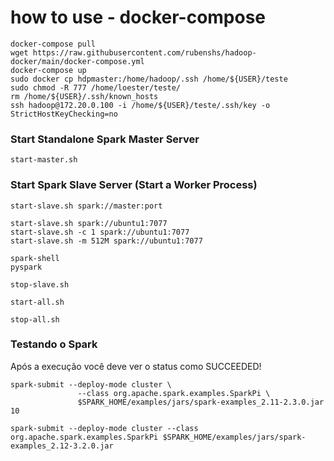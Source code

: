 # how to use - docker-compose
```
docker-compose pull
wget https://raw.githubusercontent.com/rubenshs/hadoop-docker/main/docker-compose.yml
docker-compose up
sudo docker cp hdpmaster:/home/hadoop/.ssh /home/${USER}/teste
sudo chmod -R 777 /home/loester/teste/
rm /home/${USER}/.ssh/known_hosts
ssh hadoop@172.20.0.100 -i /home/${USER}/teste/.ssh/key -o StrictHostKeyChecking=no
```


### Start Standalone Spark Master Server
```
start-master.sh
```


### Start Spark Slave Server (Start a Worker Process)
```
start-slave.sh spark://master:port
```

```
start-slave.sh spark://ubuntu1:7077
start-slave.sh -c 1 spark://ubuntu1:7077
start-slave.sh -m 512M spark://ubuntu1:7077

spark-shell
pyspark

stop-slave.sh

start-all.sh

stop-all.sh
```

### Testando o Spark
Após a execução você deve ver o status como SUCCEEDED!

```
spark-submit --deploy-mode cluster \
               --class org.apache.spark.examples.SparkPi \
               $SPARK_HOME/examples/jars/spark-examples_2.11-2.3.0.jar 10

spark-submit --deploy-mode cluster --class org.apache.spark.examples.SparkPi $SPARK_HOME/examples/jars/spark-examples_2.12-3.2.0.jar
```
